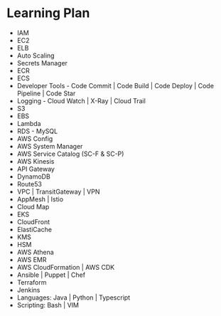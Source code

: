 # Learning Plan

* IAM
* EC2
* ELB
* Auto Scaling
* Secrets Manager
* ECR
* ECS
* Developer Tools - Code Commit | Code Build | Code Deploy | Code Pipeline | Code Star
* Logging - Cloud Watch | X-Ray | Cloud Trail
* S3
* EBS
* Lambda
* RDS - MySQL
* AWS Config
* AWS System Manager
* AWS Service Catalog (SC-F & SC-P)
* AWS Kinesis
* API Gateway
* DynamoDB
* Route53
* VPC | TransitGateway | VPN
* AppMesh | Istio
* Cloud Map
* EKS
* CloudFront
* ElastiCache
* KMS
* HSM
* AWS Athena
* AWS EMR
* AWS CloudFormation | AWS CDK
* Ansible | Puppet | Chef
* Terraform
* Jenkins
* Languages: Java | Python | Typescript
* Scripting: Bash | VIM
